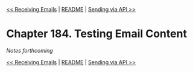 [&lt;&lt; Receiving Emails](ch183-receiving-emails.md) | [README](README.md) | [Sending via API &gt;&gt;](ch185-sending-via-api.md)

# Chapter 184. Testing Email Content

*Notes forthcoming*

[&lt;&lt; Receiving Emails](ch183-receiving-emails.md) | [README](README.md) | [Sending via API &gt;&gt;](ch185-sending-via-api.md)